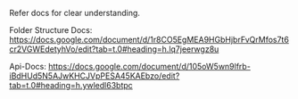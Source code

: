 Refer docs for clear understanding.

Folder Structure Docs:
https://docs.google.com/document/d/1r8CO5EgMEA9HGbHjbrFvQrMfos7t6cr2VGWEdetyhVo/edit?tab=t.0#heading=h.lq7jeerwgz8u

Api-Docs:
https://docs.google.com/document/d/105oW5wn9lfrb-iBdHUd5N5AJwKHCJVpPESA45KAEbzo/edit?tab=t.0#heading=h.ywledl63btpc

